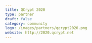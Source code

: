 ```yaml
---
title: QCrypt 2020
type: partner
draft: false
category: community
logo: /images/partners/qcrypt2020.png
website: http://2020.qcrypt.net
---
```

